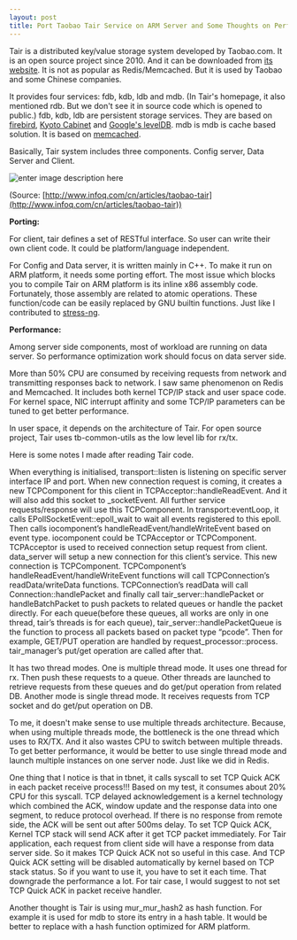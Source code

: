 ```yaml
---
layout: post
title: Port Taobao Tair Service on ARM Server and Some Thoughts on Performance
---
```


Tair is a distributed key/value storage system developed by Taobao.com. It is an open source project since 2010. And it can be downloaded from [its website](http://tair.taobao.org/). It is not as popular as Redis/Memcached. But it is used by Taobao and some Chinese companies. 

It provides four services: fdb, kdb, ldb and mdb. (In Tair's homepage, it also mentioned rdb. But we don't see it in source code which is opened to public.) fdb, kdb, ldb are persistent storage services. They are based on [firebird](http://firebirdsql.org/), [Kyoto Cabinet](http://fallabs.com/kyotocabinet/) and [Google's levelDB](https://github.com/google/leveldb). mdb is mdb is cache based solution. It is based on [memcached](https://memcached.org/). 

Basically, Tair system includes three components. Config server, Data Server and Client. 

![enter image description here](http://cdn1.infoqstatic.com/statics_s2_20161122-0331/resource/articles/taobao-tair/zh/resources/image1.JPG)


(Source: [http://www.infoq.com/cn/articles/taobao-tair](http://www.infoq.com/cn/articles/taobao-tair))

**Porting:**

For client, tair defines a set of RESTful interface. So user can write their own client code. It could be platform/language independent.

For Config and Data server, it is written mainly in C++. To make it run on ARM platform, it needs some porting effort. The most issue which blocks you to compile Tair on ARM platform is its inline x86 assembly code. Fortunately, those assembly are related to atomic operations. These function/code can be easily replaced by GNU builtin functions. Just like I contributed to [stress-ng](http://kernel.ubuntu.com/~cking/stress-ng/). 

**Performance:**

Among server side components, most of workload are running on data server. So performance optimization work should focus on data server side. 

More than 50% CPU are consumed by receiving requests from network and transmitting responses back to network. I saw same phenomenon on Redis and Memcached. It includes both kernel TCP/IP stack and user space code. For kernel space, NIC interrupt affinity and some TCP/IP parameters can be tuned to get better performance. 

In user space, it depends on the architecture of Tair. For open source project, Tair uses tb-common-utils as the low level lib for rx/tx.  

Here is some notes I made after reading Tair code.

When everything is initialised, transport::listen is listening on specific server interface IP and port. When new connection request is coming, it creates a new TCPComponent for this client in TCPAcceptor::handleReadEvent. And it will also add this socket to _socketEvent.  All further service requests/response will use this TCPComponent. In transport:eventLoop, it calls EPollSocketEvent::epoll_wait to wait all events registered to this epoll. Then calls iocomponent’s handleReadEvent/handleWriteEvent based on event type. iocomponent could be TCPAcceptor or TCPComponent. TCPAcceptor is used to received connection setup request from client. data_server will setup a new connection for this client’s service. This new connection is TCPComponent. TCPComponent’s handleReadEvent/handleWriteEvent functions will call TCPConnection’s readData/writeData functions. TCPConnection’s readData will call Connection::handlePacket and finally call tair_server::handlePacket or handleBatchPacket to push packets to related queues or handle the packet directly. For each queue(before these queues, all works are only in one thread, tair’s threads is for each queue), tair_server::handlePacketQueue is the function to process all packets based on packet type “pcode”. Then for example, GET/PUT operation are handled by request_processor::process. tair_manager’s put/get operation are called after that. 

It has two thread modes. One is multiple thread mode. It uses one thread for rx. Then push these requests to a queue. Other threads are launched to retrieve requests from these queues and do get/put operation from related DB. Another mode is single thread mode. It receives requests from TCP socket and do get/put operation on DB.  

To me, it doesn't make sense to use multiple threads architecture. Because, when using multiple threads mode, the bottleneck is the one thread which uses to RX/TX. And it also wastes CPU to switch between multiple threads. To get better performance, it would be better to use single thread mode and launch multiple instances on one server node. Just like we did in Redis.

One thing that I notice is that in tbnet, it calls syscall to set TCP Quick ACK in each packet receive process!!! Based on my test, it consumes about 20% CPU for this syscall. TCP delayed acknowledgement is a kernel technology which combined the ACK, window update and the response data into one segment, to reduce protocol overhead. If there is no response from remote side, the ACK will be sent out after 500ms delay. To set TCP Quick ACK, Kernel TCP stack will send ACK after it get TCP packet immediately. For Tair application, each request from client side will have a response from data server side. So it makes TCP Quick ACK not so useful in this case. And TCP Quick ACK setting will be disabled automatically by kernel based on TCP stack status. So if you want to use it, you have to set it each time. That downgrade the performance a lot. For tair case, I would suggest to not set TCP Quick ACK in packet receive handler.

Another thought is Tair is using mur_mur_hash2 as hash function. For example it is used for mdb to store its entry in a hash table. It would be better to replace with a hash function optimized for ARM platform. 

